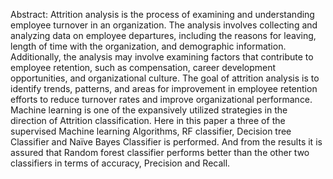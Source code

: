 Abstract:
Attrition analysis is the process of examining and understanding employee turnover in an
organization. The analysis involves collecting and analyzing data on employee departures,
including the reasons for leaving, length of time with the organization, and demographic
information. Additionally, the analysis may involve examining factors that contribute to
employee retention, such as compensation, career development opportunities, and organizational
culture. The goal of attrition analysis is to identify trends, patterns, and areas for improvement in
employee retention efforts to reduce turnover rates and improve organizational performance.
Machine learning is one of the expansively utilized strategies in the direction of Attrition
classification. Here in this paper a three of the supervised Machine learning Algorithms, RF
classifier, Decision tree Classifier and Naïve Bayes Classifier is performed. And from the results
it is assured that Random forest classifier performs better than the other two classifiers in terms
of accuracy, Precision and Recall.

